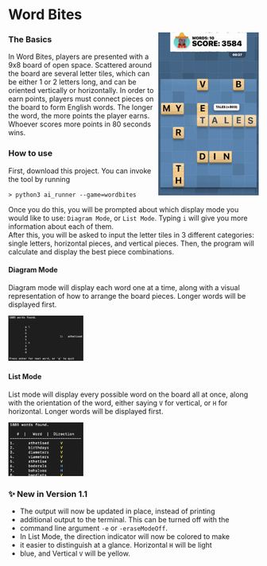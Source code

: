 # Word Bites  

<img src="/images/Word%20Bites/sampleWordBitesBoard.jpeg" alt = "sample board" width="40%" align = "right">     

### The Basics  
In Word Bites, players are presented with a 9x8 board of open space. 
Scattered around the board are several letter tiles, which can be 
either 1 or 2 letters long, and can be oriented vertically or 
horizontally. In order to earn points, players must connect pieces 
on the board to form English words. The longer the word, the more 
points the player earns. Whoever scores more points in 80 seconds 
wins.
### How to use
First, download this project. You can invoke the tool by running  
```
> python3 ai_runner --game=wordbites
```
Once you do this, you will be prompted about which display mode you 
would like to use: `Diagram Mode`, or `List Mode`. Typing `i` will 
give you more information about each of them.  
After this, you will be asked to input the letter tiles in 3 different 
categories: single letters, horizontal pieces, and vertical pieces. 
Then, the program will calculate and display the best piece 
combinations.
#### Diagram Mode
Diagram mode will display each word one at a time, along with a visual 
representation of how to arrange the board pieces. Longer words will 
be displayed first.  

<img src="/images/Word%20Bites/sampleDiagramMode.png" alt = "sample diagram mode" width = "30%"> 
    
#### List Mode
List mode will display every possible word on the board all at once, 
along with the orientation of the word, either saying `V` for 
vertical, or `H` for horizontal. Longer words will be displayed first.  

<img src="/images/Word%20Bites/sampleListMode.png" alt = "sample list mode" width = "30%">  

### ✨ New in Version 1.1
* The output will now be updated in place, instead of printing 
* additional output to the terminal. This can be turned off with the 
* command line argument `-e` or `-eraseModeOff`.
* In List Mode, the direction indicator will now be colored to make 
* it easier to distinguish at a glance. Horizontal `H` will be light 
* blue, and Vertical `V` will be yellow.
